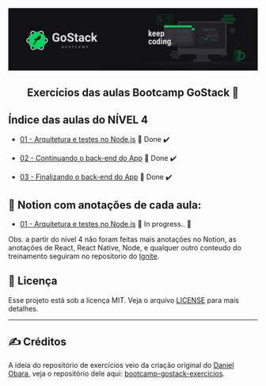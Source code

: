 <img alt="GoStack" src="../.github/GoStackBanner.png"/>

<h2 align="center">
  Exercícios das aulas Bootcamp GoStack 🚀
</h2>

## Índice das aulas do NÍVEL 4

- [01 - Arquitetura e testes no Node.js](https://github.com/guilhermejulio/gostack-exercicios/tree/master/nivel-4/01-gobarber-backend) 🚀 Done :heavy_check_mark:

- [02 - Continuando o back-end do App](https://github.com/guilhermejulio/gostack-exercicios/tree/master/nivel-4/01-gobarber-backend) 🚀 Done :heavy_check_mark:

- [03 - Finalizando o back-end do App](https://github.com/guilhermejulio/gostack-exercicios/tree/master/nivel-4/02-gobarber-backend) 🚀 Done :heavy_check_mark:

## :open_book: Notion com anotações de cada aula:

- [01 - Arquitetura e testes no Node.js](https://www.notion.so/Arquitetura-e-testes-Node-JS-5d5a2c750e36462098d011af53047da1) :construction: In progress.. :construction:

Obs. a partir do nível 4 não foram feitas mais anotações no Notion, as anotações de React, React Native, Node, e qualquer outro conteudo do treinamento seguiram no repositorio do [Ignite]().

## :memo: Licença

Esse projeto está sob a licença MIT. Veja o arquivo [LICENSE](LICENSE) para mais detalhes.

---

## :writing_hand: Créditos

A ideia do repositório de exercícios veio da criação original do [Daniel Obara](https://github.com/DanielObara), veja o repositório dele aqui: [bootcamp-gostack-exercicios](https://github.com/DanielObara/bootcamp-gostack-exercicios).
